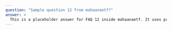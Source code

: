 ```yaml
---
question: "Sample question 12 from mahaanaetf?"
answer: >
  This is a placeholder answer for FAQ 12 inside mahaanaetf. It uses proper YAML block formatting to avoid any parsing issues.
---
```

